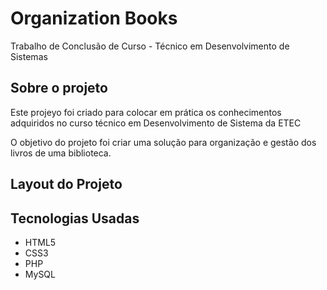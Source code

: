 # Organization Books
 
Trabalho de Conclusão de Curso - Técnico em Desenvolvimento de Sistemas 

## Sobre o projeto
Este projeyo foi criado para colocar em prática os conhecimentos adquiridos no curso técnico em Desenvolvimento de Sistema da ETEC

O objetivo do projeto foi criar uma solução para organização e gestão dos livros de uma biblioteca. 

## Layout do Projeto


## Tecnologias Usadas
* HTML5
* CSS3
* PHP 
* MySQL
